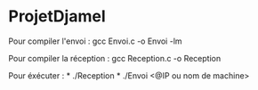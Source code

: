 # ProjetDjamel

Pour compiler l'envoi : gcc Envoi.c -o Envoi -lm

Pour compiler la réception : gcc Reception.c -o Reception

Pour éxécuter :
	* ./Reception
	* ./Envoi <@IP ou nom de machine>
	
